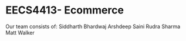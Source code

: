 # EECS4413- Ecommerce
Our team consists of:
Siddharth Bhardwaj
Arshdeep Saini
Rudra Sharma
Matt Walker 
